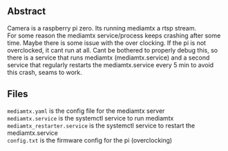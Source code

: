 ## Abstract
Camera is a raspberry pi zero. Its running mediamtx a rtsp stream.\
For some reason the mediamtx service/process keeps crashing after some time. Maybe there is some issue with the over clocking. If the pi is not overclocked, it cant run at all. Cant be bothered to properly debug this, so there is a service that runs mediamtx (mediamtx.service) and a second service that regularly restarts the mediamtx.service every 5 min to avoid this crash, seams to work. 


## Files
`mediamtx.yaml` is the config file for the mediamtx server\
`mediamtx.service` is the systemctl service to run mediamtx\
`mediamtx_restarter.service` is the systemctl service to restart the mediamtx.service\
`config.txt` is the firmware config for the pi (overclocking)
